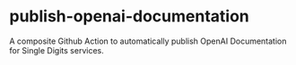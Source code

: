 # publish-openai-documentation
A composite Github Action to automatically publish OpenAI Documentation for Single Digits services.
